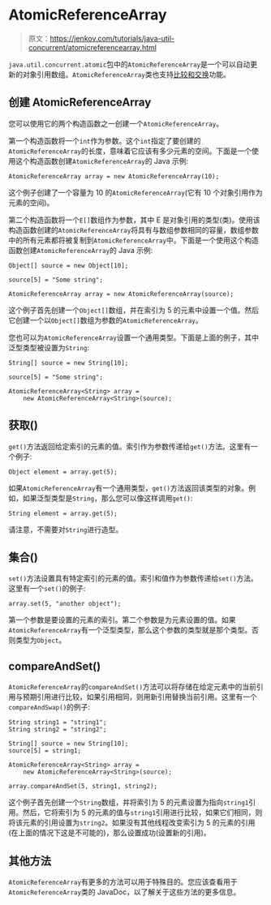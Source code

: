 # AtomicReferenceArray

> 原文：<https://jenkov.com/tutorials/java-util-concurrent/atomicreferencearray.html>

`java.util.concurrent.atomic`包中的`AtomicReferenceArray`是一个可以自动更新的对象引用数组。`AtomicReferenceArray`类也支持[比较和交换](/java-concurrency/compare-and-swap.html)功能。

## 创建 AtomicReferenceArray

您可以使用它的两个构造函数之一创建一个`AtomicReferenceArray`。

第一个构造函数将一个`int`作为参数。这个`int`指定了要创建的`AtomicReferenceArray`的长度，意味着它应该有多少元素的空间。下面是一个使用这个构造函数创建`AtomicReferenceArray`的 Java 示例:

```
AtomicReferenceArray array = new AtomicReferenceArray(10);

```

这个例子创建了一个容量为 10 的`AtomicReferenceArray`(它有 10 个对象引用作为元素的空间)。

第二个构造函数将一个`E[]`数组作为参数，其中 E 是对象引用的类型(类)。使用该构造函数创建的`AtomicReferenceArray`将具有与数组参数相同的容量，数组参数中的所有元素都将被复制到`AtomicReferenceArray`中。下面是一个使用这个构造函数创建`AtomicReferenceArray`的 Java 示例:

```
Object[] source = new Object[10];

source[5] = "Some string";

AtomicReferenceArray array = new AtomicReferenceArray(source);

```

这个例子首先创建一个`Object[]`数组，并在索引为 5 的元素中设置一个值。然后它创建一个以`Object[]`数组为参数的`AtomicReferenceArray`。

您也可以为`AtomicReferenceArray`设置一个通用类型。下面是上面的例子，其中泛型类型被设置为`String`:

```
String[] source = new String[10];

source[5] = "Some string";

AtomicReferenceArray<String> array = 
    new AtomicReferenceArray<String>(source);

```

## 获取()

`get()`方法返回给定索引的元素的值。索引作为参数传递给`get()`方法。这里有一个例子:

```
Object element = array.get(5);

```

如果`AtomicReferenceArray`有一个通用类型，`get()`方法返回该类型的对象。例如，如果泛型类型是`String`，那么您可以像这样调用`get()`:

```
String element = array.get(5);

```

请注意，不需要对`String`进行造型。

## 集合()

`set()`方法设置具有特定索引的元素的值。索引和值作为参数传递给`set()`方法。这里有一个`set()`的例子:

```
array.set(5, "another object");

```

第一个参数是要设置的元素的索引。第二个参数是为元素设置的值。如果`AtomicReferenceArray`有一个泛型类型，那么这个参数的类型就是那个类型。否则类型为`Object`。

## compareAndSet()

`AtomicReferenceArray`的`compareAndSet()`方法可以将存储在给定元素中的当前引用与预期引用进行比较，如果引用相同，则用新引用替换当前引用。这里有一个`compareAndSwap()`的例子:

```
String string1 = "string1";
String string2 = "string2";

String[] source = new String[10];
source[5] = string1;

AtomicReferenceArray<String> array = 
    new AtomicReferenceArray<String>(source);

array.compareAndSet(5, string1, string2);

```

这个例子首先创建一个`String`数组，并将索引为 5 的元素设置为指向`string1`引用。然后，它将索引为 5 的元素的值与`string1`引用进行比较，如果它们相同，则将该元素的引用设置为`string2`。如果没有其他线程改变索引为 5 的元素的引用(在上面的情况下这是不可能的)，那么设置成功(设置新的引用)。

## 其他方法

`AtomicReferenceArray`有更多的方法可以用于特殊目的。您应该查看用于`AtomicReferenceArray`类的 JavaDoc，以了解关于这些方法的更多信息。